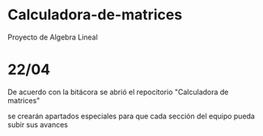 # Calculadora-de-matrices
Proyecto de Algebra Lineal

# 22/04 
De acuerdo con la bitácora se abrió el repocitorio "Calculadora de matrices"

se crearán apartados especiales para que cada sección del equipo pueda subir sus avances